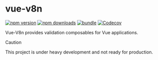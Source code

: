 # vue-v8n

[![npm version][npm-version-src]][npm-version-href]
[![npm downloads][npm-downloads-src]][npm-downloads-href]
[![bundle][bundle-src]][bundle-href]
[![Codecov][codecov-src]][codecov-href]

Vue-V8n provides validation composables for Vue applications.

> [!CAUTION]
> This project is under heavy development and not ready for production.

<!-- Badges -->

[npm-version-src]: https://img.shields.io/npm/v/vue-v8n?style=flat&colorA=18181B&colorB=F0DB4F
[npm-version-href]: https://npmjs.com/package/vue-v8n
[npm-downloads-src]: https://img.shields.io/npm/dm/vue-v8n?style=flat&colorA=18181B&colorB=F0DB4F
[npm-downloads-href]: https://npmjs.com/package/vue-v8n
[codecov-src]: https://img.shields.io/codecov/c/gh/NozomuIkuta/vue-v8n/main?style=flat&colorA=18181B&colorB=F0DB4F
[codecov-href]: https://codecov.io/gh/NozomuIkuta/vue-v8n
[bundle-src]: https://img.shields.io/bundlephobia/minzip/vue-v8n?style=flat&colorA=18181B&colorB=F0DB4F
[bundle-href]: https://bundlephobia.com/result?p=vue-v8n
